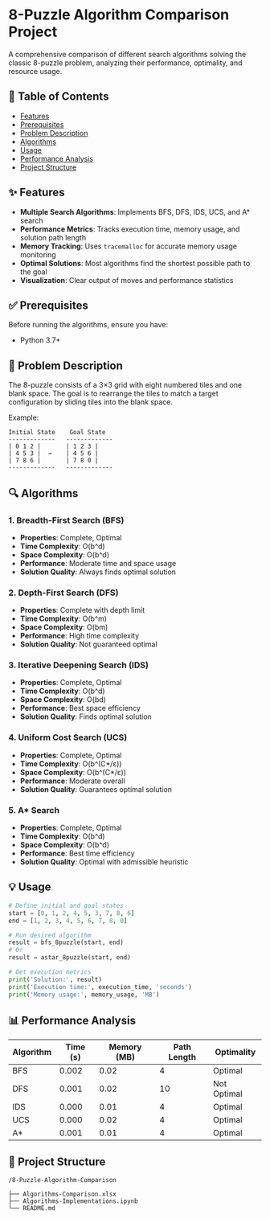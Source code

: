 # 8-Puzzle Algorithm Comparison Project

A comprehensive comparison of different search algorithms solving the classic 8-puzzle problem, analyzing their performance, optimality, and resource usage.

## 📝 Table of Contents
- [Features](#features)
- [Prerequisites](#prerequisites)
- [Problem Description](#problem-description)
- [Algorithms](#algorithms)
- [Usage](#usage)
- [Performance Analysis](#performance-analysis)
- [Project Structure](#project-structure)

## ✨ Features
- **Multiple Search Algorithms**: Implements BFS, DFS, IDS, UCS, and A* search
- **Performance Metrics**: Tracks execution time, memory usage, and solution path length
- **Memory Tracking**: Uses `tracemalloc` for accurate memory usage monitoring
- **Optimal Solutions**: Most algorithms find the shortest possible path to the goal
- **Visualization**: Clear output of moves and performance statistics

## ✅ Prerequisites
Before running the algorithms, ensure you have:
- Python 3.7+
  
## 🧩 Problem Description
The 8-puzzle consists of a 3×3 grid with eight numbered tiles and one blank space. The goal is to rearrange the tiles to match a target configuration by sliding tiles into the blank space.

Example:
```
Initial State    Goal State
-------------   -------------
| 0 1 2 |       | 1 2 3 |
| 4 5 3 |  →    | 4 5 6 |
| 7 8 6 |       | 7 8 0 |
-------------   -------------
```

## 🔍 Algorithms

### 1. Breadth-First Search (BFS)
- **Properties**: Complete, Optimal
- **Time Complexity**: O(b^d)
- **Space Complexity**: O(b^d)
- **Performance**: Moderate time and space usage
- **Solution Quality**: Always finds optimal solution

### 2. Depth-First Search (DFS)
- **Properties**: Complete with depth limit
- **Time Complexity**: O(b^m)
- **Space Complexity**: O(bm)
- **Performance**: High time complexity
- **Solution Quality**: Not guaranteed optimal

### 3. Iterative Deepening Search (IDS)
- **Properties**: Complete, Optimal
- **Time Complexity**: O(b^d)
- **Space Complexity**: O(bd)
- **Performance**: Best space efficiency
- **Solution Quality**: Finds optimal solution

### 4. Uniform Cost Search (UCS)
- **Properties**: Complete, Optimal
- **Time Complexity**: O(b^(C*/ε))
- **Space Complexity**: O(b^(C*/ε))
- **Performance**: Moderate overall
- **Solution Quality**: Guarantees optimal solution

### 5. A* Search
- **Properties**: Complete, Optimal
- **Time Complexity**: O(b^d)
- **Space Complexity**: O(b^d)
- **Performance**: Best time efficiency
- **Solution Quality**: Optimal with admissible heuristic

## 💡 Usage
```python
# Define initial and goal states
start = [0, 1, 2, 4, 5, 3, 7, 8, 6]
end = [1, 2, 3, 4, 5, 6, 7, 8, 0]

# Run desired algorithm
result = bfs_8puzzle(start, end)
# Or
result = astar_8puzzle(start, end)

# Get execution metrics
print('Solution:', result)
print('Execution time:', execution_time, 'seconds')
print('Memory usage:', memory_usage, 'MB')
```

## 📊 Performance Analysis

Algorithm | Time (s) | Memory (MB) | Path Length | Optimality
----------|----------|-------------|-------------|------------
BFS       | 0.002    | 0.02        | 4           | Optimal
DFS       | 0.001    | 0.02        | 10          | Not Optimal
IDS       | 0.000    | 0.01        | 4           | Optimal
UCS       | 0.000    | 0.02        | 4           | Optimal
A*        | 0.001    | 0.01        | 4           | Optimal

## 📁 Project Structure
```
/8-Puzzle-Algorithm-Comparison

├── Algorithms-Comparison.xlsx
├── Algorithms-Implementations.ipynb
└── README.md

